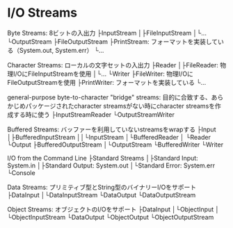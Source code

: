 # I/O Streams

Byte Streams: 8ビットの入出力
├InputStream
│├FileInputStream
│└...
└OutputStream
 ├FileOutputStream
 ├PrintStream: フォーマットを実装している（System.out, System.err）
 └...

Character Streams: ローカルの文字セットの入出力
├Reader
│├FileReader: 物理I/OにFileInputStreamを使用
│└...
└Writer
 ├FileWriter: 物理I/OにFileOutputStreamを使用
 ├PrintWriter: フォーマットを実装している
 └...

general-purpose byte-to-character "bridge" streams: 目的に合致する、あらかじめパッケージされたcharacter streamsがない時にcharacter streamsを作成する時に使う
├InputStreamReader
└OutputStreamWriter

Buffered Streams: バッファーを利用していないstreamsをwrapする
├Input
│├BufferedInputStream
││└InputStream
│└BufferedReader
│ └Reader
└Output
 ├BufferedOutputStream
 │└OutputStream
 └BufferedWriter
  └Writer

I/O from the Command Line
├Standard Streams
│├Standard Input: System.in
│├Standard Output: System.out
│└Standard Error: System.err
└Console

Data Streams: プリミティブ型とString型のバイナリーI/Oをサポート
├DataInput
│└DataInputStream
└DataOutput
 └DataOutputStream

Object Streams: オブジェクトのI/Oをサポート
├DataInput
│└ObjectInput
│ └ObjectInputStream
└DataOutput
 └ObjectOutput
  └ObjectOutputStream
